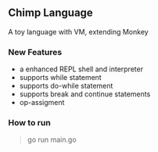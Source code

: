 ## Chimp Language
A toy language with VM, extending Monkey

### New Features
- a enhanced REPL shell and interpreter
- supports while statement
- supports do-while statement
- supports break and continue statements
- op-assigment

### How to run
> go run main.go

